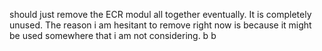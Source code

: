 should just remove the ECR modul all together eventually. It is completely unused. The reason i am hesitant to remove right now is because it might be used somewhere that i am not considering. b b